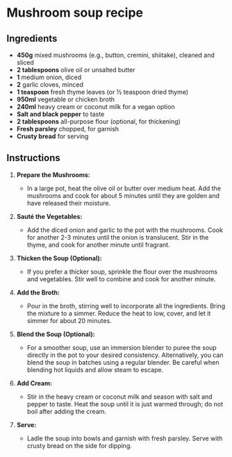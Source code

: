# Mushroom soup recipe


## Ingredients

- **450g** mixed mushrooms (e.g., button, cremini, shiitake), cleaned and sliced
- **2 tablespoons** olive oil or unsalted butter
- **1** medium onion, diced
- **2** garlic cloves, minced
- **1 teaspoon** fresh thyme leaves (or ½ teaspoon dried thyme)
- **950ml** vegetable or chicken broth
- **240ml** heavy cream or coconut milk for a vegan option
- **Salt and black pepper** to taste
- **2 tablespoons** all-purpose flour (optional, for thickening)
- **Fresh parsley** chopped, for garnish
- **Crusty bread** for serving


## Instructions

1. **Prepare the Mushrooms:**
   - In a large pot, heat the olive oil or butter over medium heat. Add the
     mushrooms and cook for about 5 minutes until they are golden and have
     released their moisture.

2. **Sauté the Vegetables:**
   - Add the diced onion and garlic to the pot with the mushrooms. Cook for
     another 2-3 minutes until the onion is translucent. Stir in the thyme, and
     cook for another minute until fragrant.

3. **Thicken the Soup (Optional):**
   - If you prefer a thicker soup, sprinkle the flour over the mushrooms and
     vegetables. Stir well to combine and cook for another minute.

4. **Add the Broth:**
   - Pour in the broth, stirring well to incorporate all the ingredients. Bring
     the mixture to a simmer. Reduce the heat to low, cover, and let it simmer
     for about 20 minutes.

5. **Blend the Soup (Optional):**
   - For a smoother soup, use an immersion blender to puree the soup directly
     in the pot to your desired consistency. Alternatively, you can blend the
     soup in batches using a regular blender. Be careful when blending hot
     liquids and allow steam to escape.

6. **Add Cream:**
   - Stir in the heavy cream or coconut milk and season with salt and pepper to
     taste. Heat the soup until it is just warmed through; do not boil after
     adding the cream.

7. **Serve:**
   - Ladle the soup into bowls and garnish with fresh parsley. Serve with
     crusty bread on the side for dipping.
